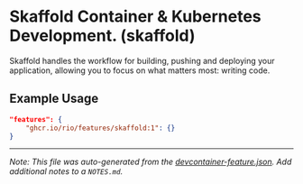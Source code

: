 
# Skaffold Container & Kubernetes Development. (skaffold)

Skaffold handles the workflow for building, pushing and deploying your application, allowing you to focus on what matters most: writing code.

## Example Usage

```json
"features": {
    "ghcr.io/rio/features/skaffold:1": {}
}
```





---

_Note: This file was auto-generated from the [devcontainer-feature.json](https://github.com/rio/features/blob/main/src/skaffold/devcontainer-feature.json).  Add additional notes to a `NOTES.md`._
